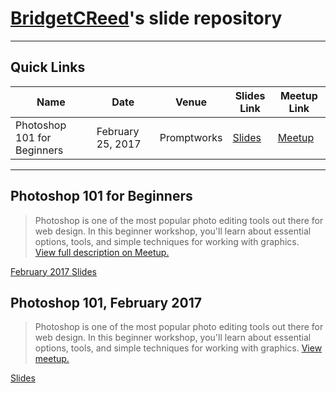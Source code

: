 # [BridgetCReed](https://github.com/BridgetCReed)'s slide repository

---

## Quick Links

Name | Date | Venue | Slides Link | Meetup Link
--- | --- | --- | --- | ---
Photoshop 101 for Beginners  | February 25, 2017 | Promptworks | [Slides](https://www.meetup.com/Girl-Develop-It-Philadelphia/events/237414062) | [Meetup](https://www.meetup.com/Girl-Develop-It-Philadelphia/events/237414062)

---

## Photoshop 101 for Beginners

> Photoshop is one of the most popular photo editing tools out there for web design. In this beginner workshop, you'll learn about essential options, tools, and simple techniques for working with graphics.  
[View full description on Meetup.](https://www.meetup.com/Girl-Develop-It-Philadelphia/events/237414062)

[February 2017 Slides](https://bridgetcreed.github.io/gdiphilly-photoshop101-feb2017)

## Photoshop 101, February 2017

> Photoshop is one of the most popular photo editing tools out there for web design. In this beginner workshop, you'll learn about essential options, tools, and simple techniques for working with graphics. [View meetup.](https://www.meetup.com/Girl-Develop-It-Philadelphia/events/237414062)

[Slides](https://bridgetcreed.github.io/gdiphilly-photoshop101-feb2017)
